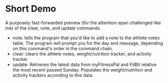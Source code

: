 # Short Demo
A purposely fast-forwarded preview (for the attention-span challenged like me) of the clear, note, and update commands. 
- note: tells the program that you'd like to add a note to the athlete notes table. The program will prompt you for the day and message, depending on this command's order in the command chain.
- clear: clears the athlete notes, weight/nutrition tracker, and activity tracker.
- update: Retrieves the latest data from myFitnessPal and FitBit relative the most recent passed Sunday. Populates the weight/nutrition and activity trackers according to this data. 